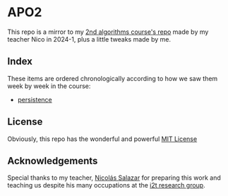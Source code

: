 # APO2
This repo is a mirror to my [2nd algorithms course's repo](https://github.com/njse22/APO2-24-1) made by my teacher Nico in 2024-1, plus a little tweaks made by me.

## Index

These items are ordered chronologically according to how we saw them week by week in the course:

- [persistence](./persistence)

## License

Obviously, this repo has the wonderful and powerful [MIT License](.LICENSE)

## Acknowledgements

Special thanks to my teacher, [Nicolás Salazar](https://github.com/njse22) for preparing this work and teaching us despite his many occupations at the [i2t research group](https://github.com/i2tResearch).
